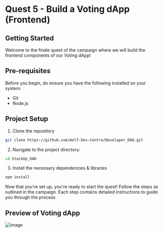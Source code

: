 # Quest 5 - Build a Voting dApp (Frontend) 

## Getting Started

Welcome to the finale quest of the campaign where we will build the frontend components of our Voting dApp!

## Pre-requisites

Before you begin, do ensure you have the following installed on your system:

- Git
- Node.js

## Project Setup 

1. Clone the repository
```bash
git clone https://github.com/Aelf-Dev-Centre/Developer_DAO.git
```

2. Navigate to the project directory:
```bash
cd StackUp_DAO
```

3. Install the necessary dependencies & libraries
```bash
npm install
```

Now that you're set up, you're ready to start the quest! Follow the steps as outlined in the campaign. Each step contains detailed instructions to guide you through the process

## Preview of Voting dApp

![image](https://github.com/Aelf-Dev-Centre/Developer_DAO/blob/main/assets/Developer_DAO_Landing_Page.jpg)

